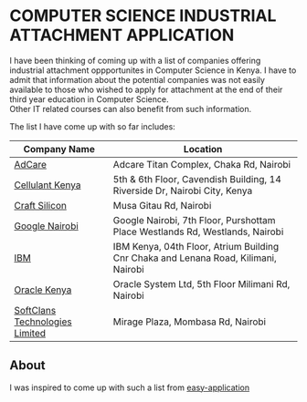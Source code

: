 # COMPUTER SCIENCE INDUSTRIAL ATTACHMENT APPLICATION

I have been thinking of coming up with a list of companies offering industrial attachment oppportunites in Computer Science in Kenya. I have to admit that information about the potential companies was not easily available to those who wished to apply for attachment at the end of their third year education in Computer Science.  
Other IT related courses can also benefit from such information.  

The list I have come up with so far includes:  

| Company Name | Location |
| ----- | ----- |
| [AdCare](http://www.adcare.co.ke) | Adcare Titan Complex, Chaka Rd, Nairobi |
| [Cellulant Kenya](http://www.cellulant.com/) | 5th & 6th Floor, Cavendish Building, 14 Riverside Dr, Nairobi City, Kenya |
| [Craft Silicon](http://www.craftsilicon.com)| Musa Gitau Rd, Nairobi |  
| [Google Nairobi](http://www.google.com/about/careers/locations/nairobi) | Google Nairobi, 7th Floor, Purshottam Place Westlands Rd, Westlands, Nairobi |
| [IBM](http://www.ibm.com/ke-en) | IBM Kenya, 04th Floor, Atrium Building Cnr Chaka and Lenana Road, Kilimani, Nairobi | 
| [Oracle Kenya](https://www.oracle.com/ke/index.html) | Oracle System Ltd, 5th Floor Milimani Rd, Nairobi |
| [SoftClans Technologies Limited](http://www.softclans.co.ke) | Mirage Plaza, Mombasa Rd, Nairobi |


## About

I was inspired to come up with such a list from [easy-application](https://github.com/j-delaney/easy-application)
